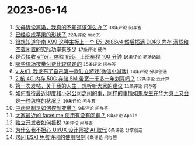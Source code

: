 # 2023-06-14

1. [父母诉讼离婚，我真的不知道该怎么办了](https://www.v2ex.com/t/948534) `38条评论` `问与答`
1. [已经变成苹果的形状了](https://www.v2ex.com/t/948524) `22条评论` `macOS`
1. [很想知道华南 X99 这种主板上一个 E5-2686v4 然后插满 DDR3 内存 满载和空载闲置的实际功率有多少](https://www.v2ex.com/t/948530) `17条评论` `硬件`
1. [是否接收 offer，体验 995，上班车程 100 分钟](https://www.v2ex.com/t/948531) `16条评论` `职场话题`
1. [哪些机场按量付费比较稳定的](https://www.v2ex.com/t/948533) `15条评论` `问与答`
1. [v 友们, 我发布了自己第一款独立游戏(微信小游戏)](https://www.v2ex.com/t/948528) `14条评论` `分享创造`
1. [2 核 4G 内存 50G 存储 5M 带宽一千多一年划算吗？](https://www.v2ex.com/t/948536) `12条评论` `云计算`
1. [第一次发帖，关于我的人生，想听听大家的建议](https://www.v2ex.com/t/948543) `11条评论` `问与答`
1. [如何看待最近印度和小米公司之间的事，同样的事情如果发生在华为身上又会是一种怎样的状况？](https://www.v2ex.com/t/948523) `10条评论` `问与答`
1. [中药熬制是如何控制变量？](https://www.v2ex.com/t/948537) `9条评论` `问与答`
1. [大家最近的 facetime 使用有没有问题？](https://www.v2ex.com/t/948532) `8条评论` `Apple`
1. [独立开发者如何报税](https://www.v2ex.com/t/948520) `7条评论` `问与答`
1. [为什么我不担心 UI/UX 设计师被 AI 取代](https://www.v2ex.com/t/948525) `6条评论` `分享创造`
1. [求问 ESXI 免费许可的使用限制](https://www.v2ex.com/t/948519) `6条评论` `问与答`
